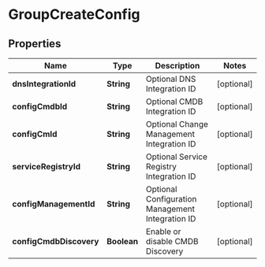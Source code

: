 

# GroupCreateConfig

## Properties

Name | Type | Description | Notes
------------ | ------------- | ------------- | -------------
**dnsIntegrationId** | **String** | Optional DNS Integration ID |  [optional]
**configCmdbId** | **String** | Optional CMDB Integration ID |  [optional]
**configCmId** | **String** | Optional Change Management Integration ID |  [optional]
**serviceRegistryId** | **String** | Optional Service Registry Integration ID |  [optional]
**configManagementId** | **String** | Optional Configuration Management Integration ID |  [optional]
**configCmdbDiscovery** | **Boolean** | Enable or disable CMDB Discovery |  [optional]



